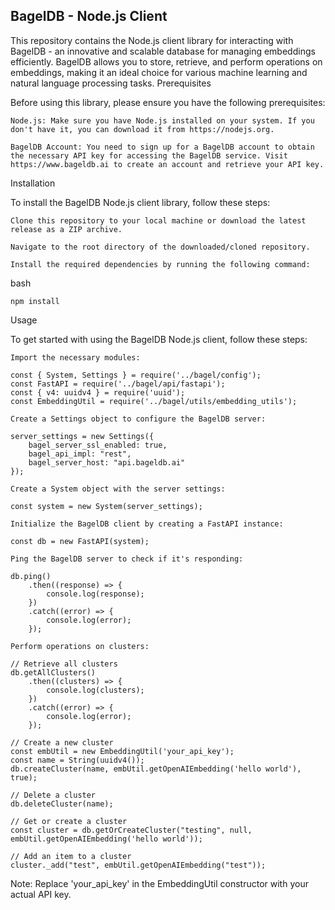 ## BagelDB - Node.js Client

This repository contains the Node.js client library for interacting with BagelDB - an innovative and scalable database for managing embeddings efficiently. BagelDB allows you to store, retrieve, and perform operations on embeddings, making it an ideal choice for various machine learning and natural language processing tasks.
Prerequisites

Before using this library, please ensure you have the following prerequisites:

    Node.js: Make sure you have Node.js installed on your system. If you don't have it, you can download it from https://nodejs.org.

    BagelDB Account: You need to sign up for a BagelDB account to obtain the necessary API key for accessing the BagelDB service. Visit https://www.bageldb.ai to create an account and retrieve your API key.

Installation

To install the BagelDB Node.js client library, follow these steps:

    Clone this repository to your local machine or download the latest release as a ZIP archive.

    Navigate to the root directory of the downloaded/cloned repository.

    Install the required dependencies by running the following command:

bash

```
npm install
```

Usage

To get started with using the BagelDB Node.js client, follow these steps:

    Import the necessary modules:

```
const { System, Settings } = require('../bagel/config');
const FastAPI = require('../bagel/api/fastapi');
const { v4: uuidv4 } = require('uuid');
const EmbeddingUtil = require('../bagel/utils/embedding_utils');
```

    Create a Settings object to configure the BagelDB server:

```
server_settings = new Settings({
    bagel_server_ssl_enabled: true,
    bagel_api_impl: "rest",
    bagel_server_host: "api.bageldb.ai"
});
```

    Create a System object with the server settings:

```
const system = new System(server_settings);
```

    Initialize the BagelDB client by creating a FastAPI instance:

```
const db = new FastAPI(system);
```

    Ping the BagelDB server to check if it's responding:

```
db.ping()
    .then((response) => {
        console.log(response);
    })
    .catch((error) => {
        console.log(error);
    });
```

    Perform operations on clusters:

```
// Retrieve all clusters
db.getAllClusters()
    .then((clusters) => {
        console.log(clusters);
    })
    .catch((error) => {
        console.log(error);
    });

// Create a new cluster
const embUtil = new EmbeddingUtil('your_api_key');
const name = String(uuidv4());
db.createCluster(name, embUtil.getOpenAIEmbedding('hello world'), true);

// Delete a cluster
db.deleteCluster(name);

// Get or create a cluster
const cluster = db.getOrCreateCluster("testing", null, embUtil.getOpenAIEmbedding('hello world'));

// Add an item to a cluster
cluster._add("test", embUtil.getOpenAIEmbedding("test"));
```

Note: Replace 'your_api_key' in the EmbeddingUtil constructor with your actual API key.

